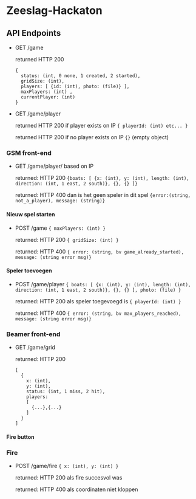 # Zeeslag-Hackaton

## API Endpoints

- GET /game

  returned HTTP 200 
  
  ```
  {
    status: (int, 0 none, 1 created, 2 started), 
    gridSize: (int), 
    players: [ {id: (int), photo: (file)} ], 
    maxPlayers: (int) ,
    currentPlayer: (int)
  }
  ```
  
- GET /game/player

  returned HTTP 200 if player exists on IP `{ playerId: (int) etc... }`
  
  returned HTTP 200 if no player exists on IP `{}` (empty object)

### GSM front-end

- GET /game/player/ based on IP 

  returned: HTTP 200 `{boats: [ {x: (int), y: (int), length: (int), direction: (int, 1 east, 2 south)}, {}, {} ]}`
  
  returned: HTTP 400 dan is het geen speler in dit spel `{error:(string, not_a_player), message: (string)}`

#### Nieuw spel starten

- POST /game `{ maxPlayers: (int) }`

  returned: HTTP 200 `{ gridSize: (int) }` 
  
  returned: HTTP 400 `{ error: (string, bv game_already_started), message: (string error msg)}`
  
#### Speler toevoegen

- POST /game/player `{ boats: [ {x: (int), y: (int), length: (int), direction: (int, 1 east, 2 south)}, {}, {} ], photo: (file) }`

  returned: HTTP 200 als speler toegevoegd is `{ playerId: (int) }`
  
  returned: HTTP 400 `{ error: (string, bv max_players_reached), message: (string error msg)}`
  
### Beamer front-end
  
- GET /game/grid

  returned: HTTP 200 
  
  ```
  [
    {
      x: (int),
      y: (int),
      status: (int, 1 miss, 2 hit),
      players: 
      [
        {...},{...}
      ]
    }
  ]
  ```
  
#### Fire button

### Fire

- POST /game/fire `{ x: (int), y: (int) }`
  
  returned: HTTP 200 als fire succesvol was
  
  returned: HTTP 400 als coordinaten niet kloppen
